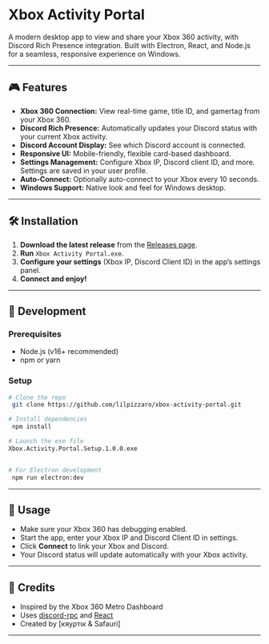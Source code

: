 # Xbox Activity Portal

A modern desktop app to view and share your Xbox 360 activity, with Discord Rich Presence integration. Built with Electron, React, and Node.js for a seamless, responsive experience on Windows.

---

## 🎮 Features

- **Xbox 360 Connection:** View real-time game, title ID, and gamertag from your Xbox 360.
- **Discord Rich Presence:** Automatically updates your Discord status with your current Xbox activity.
- **Discord Account Display:** See which Discord account is connected.
- **Responsive UI:** Mobile-friendly, flexible card-based dashboard.
- **Settings Management:** Configure Xbox IP, Discord client ID, and more. Settings are saved in your user profile.
- **Auto-Connect:** Optionally auto-connect to your Xbox every 10 seconds.
- **Windows Support:** Native look and feel for Windows desktop.

---

## 🛠️ Installation

1. **Download the latest release** from the [Releases page](https://github.com/lilpizzaro/xbox-activity-portal/releases/).
2. **Run** `Xbox Activity Portal.exe`.
3. **Configure your settings** (Xbox IP, Discord Client ID) in the app’s settings panel.
4. **Connect and enjoy!**

---

## 🚀 Development

### Prerequisites
- Node.js (v16+ recommended)
- npm or yarn

### Setup
```bash
# Clone the repo
 git clone https://github.com/lilpizzaro/xbox-activity-portal.git

# Install dependencies
 npm install

# Launch the exe file
Xbox.Activity.Portal.Setup.1.0.0.exe


# For Electron development
 npm run electron:dev
```

---

## 📝 Usage
- Make sure your Xbox 360 has debugging enabled.
- Start the app, enter your Xbox IP and Discord Client ID in settings.
- Click **Connect** to link your Xbox and Discord.
- Your Discord status will update automatically with your Xbox activity.

---

## 🙏 Credits
- Inspired by the Xbox 360 Metro Dashboard
- Uses [discord-rpc](https://www.npmjs.com/package/discord-rpc) and [React](https://react.dev/)
- Created by [кяуρтιк & Safauri]

---
